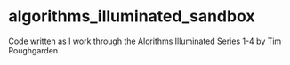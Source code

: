 # algorithms_illuminated_sandbox
Code written as I work through the Alorithms Illuminated Series 1-4 by Tim Roughgarden
